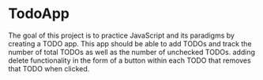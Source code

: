 # TodoApp

The goal of this project is to practice JavaScript and its paradigms by creating
a TODO app. This app should be able to add TODOs and track the number of total
TODOs as well as the number of unchecked TODOs.
adding delete functionality in the form of a button within each TODO that removes that TODO
when clicked. 
